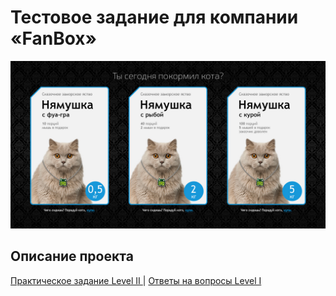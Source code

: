 # Тестовое задание для компании «FanBox»

![alt-Макет](index.jpg)

## Описание проекта

[Практическое задание Level II ](https://anrikotacatti.github.io/sait_gorinich/FunBox/build) | [Ответы на вопросы Level I](https://anrikotacatti.github.io/sait_gorinich/FunBox/Lenel1.md)

